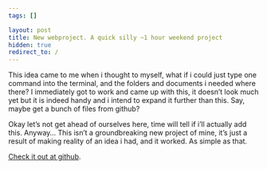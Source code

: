 ```yaml
---
tags: []

layout: post
title: New webproject. A quick silly ~1 hour weekend project
hidden: true
redirect_to: / 
---
```


This idea came to me when i thought to myself, what if i could just type
one command into the terminal, and the folders and documents i needed
where there? I immediately got to work and came up with this, it doesn’t
look much yet but it is indeed handy and i intend to expand it further
than this. Say, maybe get a bunch of files from github?

Okay let’s not get ahead of ourselves here, time will tell if i’ll
actually add this. Anyway… This isn’t a groundbreaking new project of
mine, it’s just a result of making reality of an idea i had, and it
worked. As simple as that.

[Check it out at github](https://github.com/carlrafting/new_webproj).
